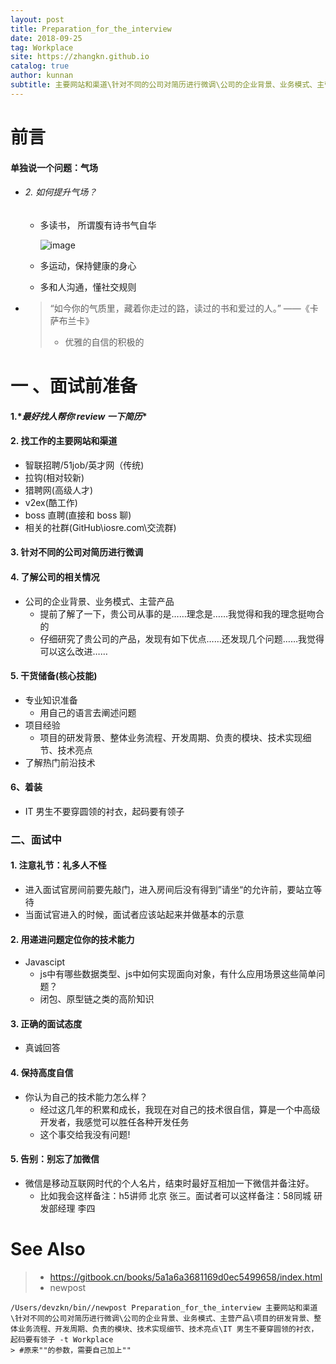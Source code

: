 ```yaml
---
layout: post
title: Preparation_for_the_interview
date: 2018-09-25
tag: Workplace
site: https://zhangkn.github.io
catalog: true
author: kunnan
subtitle: 主要网站和渠道\针对不同的公司对简历进行微调\公司的企业背景、业务模式、主营产品\项目的研发背景、整体业务流程、开发周期、负责的模块、技术实现细节、技术亮点\IT 男生不要穿圆领的衬衣，起码要有领子
---
```


# 前言 

#### 单独说一个问题：气场

* ###### 2. 如何提升气场？

  * 多读书， 所谓腹有诗书气自华

    ![image](https://wx4.sinaimg.cn/large/af39b376gy1fvln1thgixj20io0goq8t.jpg)

  * 多运动，保持健康的身心

  * 多和人沟通，懂社交规则

* > “如今你的气质里，藏着你走过的路，读过的书和爱过的人。” ——《卡萨布兰卡》
  >
  > * 优雅的自信的积极的

# 一 、面试前准备

#### 1.\**最好找人帮你 review 一下简历**

#### 2. 找工作的主要网站和渠道

- 智联招聘/51job/英才网（传统)
- 拉钩(相对较新)
- 猎聘网(高级人才)
- v2ex(酷工作)
- boss 直聘(直接和 boss 聊)
- 相关的社群(GitHub\iosre.com\交流群)

#### 3. 针对不同的公司对简历进行微调

#### 4. 了解公司的相关情况

* 公司的企业背景、业务模式、主营产品
  * 提前了解了一下，贵公司从事的是……理念是……我觉得和我的理念挺吻合的
  * 仔细研究了贵公司的产品，发现有如下优点……还发现几个问题……我觉得可以这么改进……



#### 5. 干货储备(核心技能)

* 专业知识准备
  * 用自己的语言去阐述问题
* 项目经验
  * 项目的研发背景、整体业务流程、开发周期、负责的模块、技术实现细节、技术亮点
* 了解热门前沿技术

#### 6、着装



* IT 男生不要穿圆领的衬衣，起码要有领子





### 二、面试中



#### 1. 注意礼节：礼多人不怪

* 进入面试官房间前要先敲门，进入房间后没有得到”请坐“的允许前，要站立等待
* 当面试官进入的时候，面试者应该站起来并做基本的示意

#### 2. 用递进问题定位你的技术能力



* Javascipt
  * js中有哪些数据类型、js中如何实现面向对象，有什么应用场景这些简单问题？
  * 闭包、原型链之类的高阶知识



#### 3. 正确的面试态度



* 真诚回答

#### 4. 保持高度自信



* 你认为自己的技术能力怎么样？
  * 经过这几年的积累和成长，我现在对自己的技术很自信，算是一个中高级开发者，我感觉可以胜任各种开发任务
  * 这个事交给我没有问题!

#### 5. 告别：别忘了加微信

* 微信是移动互联网时代的个人名片，结束时最好互相加一下微信并备注好。
  * 比如我会这样备注：h5讲师 北京 张三。面试者可以这样备注：58同城 研发部经理 李四

# See Also 



>* https://gitbook.cn/books/5a1a6a3681169d0ec5499658/index.html
>* newpost 
>
```
/Users/devzkn/bin//newpost Preparation_for_the_interview 主要网站和渠道\针对不同的公司对简历进行微调\公司的企业背景、业务模式、主营产品\项目的研发背景、整体业务流程、开发周期、负责的模块、技术实现细节、技术亮点\IT 男生不要穿圆领的衬衣，起码要有领子 -t Workplace
> #原来""的参数，需要自己加上""
```

